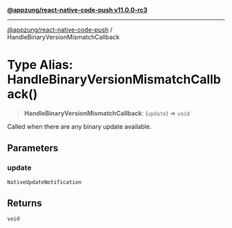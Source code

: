 [**@appzung/react-native-code-push v11.0.0-rc3**](../README.md)

---

[@appzung/react-native-code-push](../README.md) / HandleBinaryVersionMismatchCallback

# Type Alias: HandleBinaryVersionMismatchCallback()

> **HandleBinaryVersionMismatchCallback**: (`update`) => `void`

Called when there are any binary update available.

## Parameters

### update

`NativeUpdateNotification`

## Returns

`void`
